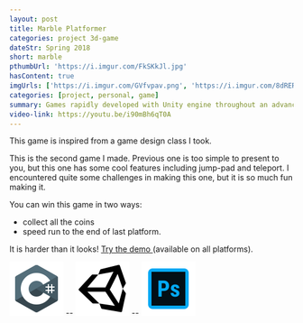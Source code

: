 ```yaml
---
layout: post
title: Marble Platformer
categories: project 3d-game
dateStr: Spring 2018
short: marble
pthumbUrl: 'https://i.imgur.com/FkSKkJl.jpg'
hasContent: true
imgUrls: ['https://i.imgur.com/GVfvpav.png', 'https://i.imgur.com/8dRERWI.png', 'https://i.imgur.com/4uUSDFp.png', 'https://i.imgur.com/zvD1XBO.png']
categories: [project, personal, game]
summary: Games rapidly developed with Unity engine throughout an advanced game design class.
video-link: https://youtu.be/i90mBh6qT0A
---
```

This game is inspired from a game design class I took.

This is the second game I made. Previous one is too simple to present to you, but this one has some cool features including jump-pad and teleport. I encountered quite some challenges in making this one, but it is so much fun making it.

You can win this game in two ways:
* collect all the coins
* speed run to the end of last platform.

It is harder than it looks! [Try the demo ](https://drive.google.com/open?id=1jPbJiUzC0FaQrGHwYtIguqc2XLTEaNQK) (available on all platforms).

![C# Logo](/assets/logos/c-sharp.png) -- ![Unity Logo](/assets/logos/unity.png) -- ![Adobe Photoshop Logo](/assets/logos/photoshop.png)
